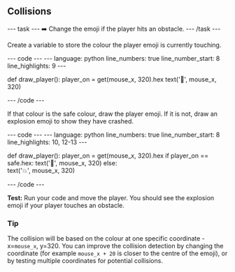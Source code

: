 <h2 class="c-project-heading--task">Collisions</h2>

--- task ---
➡️ Change the emoji if the player hits an obstacle.
--- /task --- 
 
Create a variable to store the colour the player emoji is currently touching. 

<div class="c-project-code">
--- code ---
---
language: python
line_numbers: true
line_number_start: 8
line_highlights: 9
---
 
def draw_player():
    player_on = get(mouse_x, 320).hex
    text('🤠', mouse_x, 320)
  
--- /code ---
</div>

If that colour is the safe colour, draw the player emoji. If it is not, draw an explosion emoji to show they have crashed. 

<div class="c-project-code">
--- code ---
---
language: python
line_numbers: true
line_number_start: 8
line_highlights: 10, 12-13
---
 
def draw_player():
    player_on = get(mouse_x, 320).hex
    if player_on == safe.hex: 
        text('🤠', mouse_x, 320)
    else:  
        text('💥', mouse_x, 320)
  
--- /code ---
</div>

**Test:** Run your code and move the player. You should see the explosion emoji if your player touches an obstacle.

<div class="c-project-callout c-project-callout--tip">

### Tip

The collision will be based on the colour at one specific coordinate - x=`mouse_x`, y=320. You can improve the collision detection by changing the coordinate (for example `mouse_x + 20` is closer to the centre of the emoji), or by testing multiple coordinates for potential collisions. 

</div>
